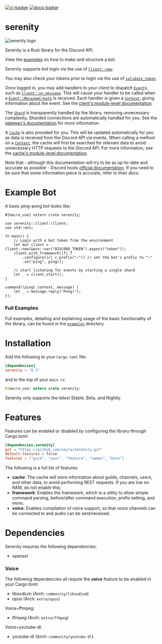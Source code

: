[![ci-badge][]][ci] [![docs-badge][]][docs]

# serenity

![serenity logo][logo]

Serenity is a Rust library for the Discord API.

View the [examples] on how to make and structure a bot.

Serenity supports bot login via the use of [`Client::new`].

You may also check your tokens prior to login via the use of
[`validate_token`].

Once logged in, you may add handlers to your client to dispatch [`Event`]s,
such as [`Client::on_message`]. This will cause your handler to be called
when a [`Event::MessageCreate`] is received. Each handler is given a
[`Context`], giving information about the event. See the
[client's module-level documentation].

The [`Shard`] is transparently handled by the library, removing
unnecessary complexity. Sharded connections are automatically handled for
you. See the [gateway's documentation][gateway docs] for more information.

A [`Cache`] is also provided for you. This will be updated automatically for
you as data is received from the Discord API via events. When calling a
method on a [`Context`], the cache will first be searched for relevant data
to avoid unnecessary HTTP requests to the Discord API. For more information,
see the [cache's module-level documentation][cache docs].

Note that - although this documentation will try to be as up-to-date and
accurate as possible - Discord hosts [official documentation][discord docs]. If
you need to be sure that some information piece is accurate, refer to their
docs.

# Example Bot

A basic ping-pong bot looks like:

```rust,no-run
#[macro_use] extern crate serenity;

use serenity::client::Client;
use std::env;

fn main() {
    // Login with a bot token from the environment
    let mut client = Client::new(&env::var("DISCORD_TOKEN").expect("token"));
    client.with_framework(|f| f
        .configure(|c| c.prefix("~")) // set the bot's prefix to "~"
        .on("ping", ping));

    // start listening for events by starting a single shard
    let _ = client.start();
}

command!(ping(_context, message) {
    let _ = message.reply("Pong!");
});
```

### Full Examples

Full examples, detailing and explaining usage of the basic functionality of the
library, can be found in the [`examples`] directory.

# Installation

Add the following to your `Cargo.toml` file:

```toml
[dependencies]
serenity = "0.3"
```

and to the top of your `main.rs`:

```rs
#[macro_use] extern crate serenity;
```

Serenity only supports the _latest_ Stable, Beta, and Nightly.

# Features

Features can be enabled or disabled by configuring the library through
Cargo.toml:

```toml
[dependencies.serenity]
git = "https://github.com/zeyla/serenity.git"
default-features = false
features = ["pick", "your", "feature", "names", "here"]
```

The following is a full list of features:

- **cache**: The cache will store information about guilds, channels, users, and
other data, to avoid performing REST requests. If you are low on RAM, do not
enable this;
- **framework**: Enables the framework, which is a utility to allow simple
command parsing, before/after command execution, prefix setting, and more;
- **voice**: Enables compilation of voice support, so that voice channels can be
connected to and audio can be sent/received.

# Dependencies

Serenity requires the following dependencies:

- openssl

### Voice

The following dependencies all require the **voice** feature to be enabled in
your Cargo.toml:

- libsodium (Arch: `community/libsodium`)
- opus (Arch: `extra/opus`)

Voice+ffmpeg:

- ffmpeg (Arch: `extra/ffmpeg`)

Voice+youtube-dl:

- youtube-dl (Arch: `community/youtube-dl`)

[`Cache`]: https://serenity.zey.moe/master/target/doc/serenity/ext/cache/struct.Cache.html
[`Client::new`]: https://serenity.zey.moe/master/target/doc/serenity/client/struct.Client.html#method.new
[`Client::on_message`]: https://serenity.zey.moe/master/target/doc/serenity/client/struct.Client.html#method.on_message
[`Context`]: https://serenity.zey.moe/master/target/doc/serenity/client/struct.Context.html
[`Event`]: https://serenity.zey.moe/master/target/doc/serenity/model/event/enum.Event.html
[`Event::MessageCreate`]: https://serenity.zey.moe/master/target/doc/serenity/model/event/enum.Event.html#variant.MessageCreate
[`Shard`]: https://serenity.zey.moe/master/target/doc/serenity/client/gateway/struct.Shard.html
[`examples`]: https://github.com/zeyla/serenity/blob/master/examples
[`rest`]: https://serenity.zey.moe/master/target/doc/serenity/client/rest/index.html
[`validate_token`]: https://serenity.zey.moe/master/target/doc/serenity/client/fn.validate_token.html
[cache docs]: https://serenity.zey.moe/master/target/doc/serenity/ext/cache/index.html
[ci]: https://travis-ci.org/zeyla/serenity
[ci-badge]: https://travis-ci.org/zeyla/serenity.svg?branch=master
[client's module-level documentation]: https://serenity.zey.moe/master/target/doc/serenity/client/index.html
[discord docs]: https://discordapp.com/developers/docs/intro
[docs]: https://serenity.zey.moe/
[docs-badge]: https://img.shields.io/badge/docs-online-5023dd.svg
[examples]: https://github.com/zeyla/serenity/tree/master/examples
[gateway docs]: https://serenity.zey.moe/master/target/doc/serenity/client/gateway/index.html
[logo]: https://raw.githubusercontent.com/zeyla/serenity/master/logo.png
